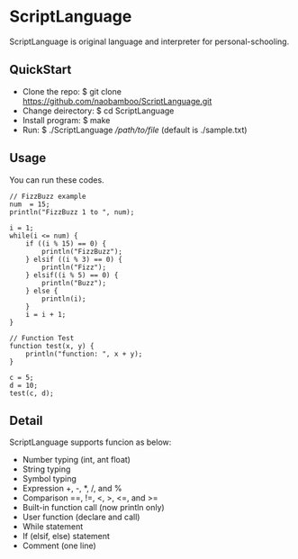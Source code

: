 # ScriptLanguage

ScriptLanguage is original language and interpreter for personal-schooling.

## QuickStart

- Clone the repo: $ git clone https://github.com/naobamboo/ScriptLanguage.git
- Change deirectory: $ cd ScriptLanguage
- Install program: $ make
- Run: $ ./ScriptLanguage */path/to/file*
(default is ./sample.txt)

## Usage
You can run these codes.

```
// FizzBuzz example
num  = 15;
println("FizzBuzz 1 to ", num);

i = 1;
while(i <= num) {
	if ((i % 15) == 0) {
		println("FizzBuzz");
	} elsif ((i % 3) == 0) {
		println("Fizz");
	} elsif((i % 5) == 0) {
		println("Buzz");
	} else {
		println(i);
	}
	i = i + 1;
}

// Function Test
function test(x, y) {
	println("function: ", x + y);
}

c = 5;
d = 10;
test(c, d);

```

## Detail
ScriptLanguage supports funcion as below:

- Number typing (int, ant float)
- String typing 
- Symbol typing
- Expression +, -, *, /, and %
- Comparison ==, !=, <, >, <=, and >=
- Built-in function call (now println only)
- User function (declare and call)
- While statement
- If (elsif, else) statement
- Comment (one line)